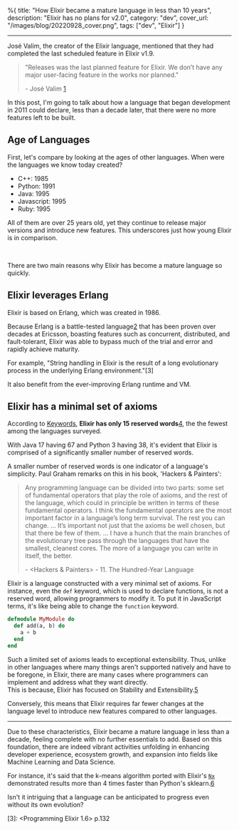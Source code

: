 %{
title: "How Elixir became a mature language in less than 10 years",
description: "Elixir has no plans for v2.0",
category: "dev",
cover_url: "/images/blog/20220928_cover.png",
tags: ["dev", "Elixir"]
}

---

José Valim, the creator of the Elixir language, mentioned that they had completed the last scheduled feature in Elixir v1.9.

> "Releases was the last planned feature for Elixir. We don’t have any major user-facing feature in the works nor planned."
>
> \- José Valim [1](https://elixir-lang.org/blog/2019/06/24/elixir-v1-9-0-released/)

In this post, I'm going to talk about how a language that began development in 2011 could declare, less than a decade later, that there were no more features left to be built.

## Age of Languages

First, let's compare by looking at the ages of other languages. When were the languages we know today created?

- C++: 1985
- Python: 1991
- Java: 1995
- Javascript: 1995
- Ruby: 1995

All of them are over 25 years old, yet they continue to release major versions and introduce new features. This underscores just how young Elixir is in comparison.

<br>

There are two main reasons why Elixir has become a mature language so quickly.

## Elixir leverages Erlang

Elixir is based on Erlang, which was created in 1986.

Because Erlang is a battle-tested language[2](https://www.erlang.org/about) that has been proven over decades at Ericsson, boasting features such as concurrent, distributed, and fault-tolerant, Elixir was able to bypass much of the trial and error and rapidly achieve maturity.

For example, "String handling in Elixir is the result of a long evolutionary process in the underlying Erlang environment."[3]

It also benefit from the ever-improving Erlang runtime and VM.

## Elixir has a minimal set of axioms

According to [Keywords](https://github.com/e3b0c442/keywords), **Elixir has only 15 reserved words**[4](https://hexdocs.pm/elixir/1.14.0/syntax-reference.html#reserved-words), the the fewest among the languages surveyed.

With Java 17 having 67 and Python 3 having 38, it's evident that Elixir is comprised of a significantly smaller number of reserved words.

A smaller number of reserved words is one indicator of a language's simplicity. Paul Graham remarks on this in his book, 'Hackers & Painters':

> Any programming language can be divided into two parts: some set of fundamental operators that play the role of axioms, and the rest of the language, which could in principle be written in terms of these fundamental operators.
> I think the fundamental operators are the most important factor in a language’s long term survival. The rest you can change.
> ...
> It’s important not just that the axioms be well chosen, but that there be few of them.
> ...
> I have a hunch that the main branches of the evolutionary tree pass through the languages that have the smallest, cleanest cores. The more of a language you can write in itself, the better.
>
> \- <Hackers & Painters> - 11. The Hundred-Year Language

Elixir is a language constructed with a very minimal set of axioms. For instance, even the `def` keyword, which is used to declare functions, is not a reserved word, allowing programmers to modify it. To put it in JavaScript terms, it's like being able to change the `function` keyword.

```elixir
defmodule MyModule do
  def add(a, b) do
    a + b
  end
end
```

Such a limited set of axioms leads to exceptional extensibility. Thus, unlike in other languages where many things aren't supported natively and have to be foregone, in Elixir, there are many cases where programmers can implement and address what they want directly.\
This is because, Elixir has focused on Stability and Extensibility.[5](https://youtu.be/oUZC1s1N42Q?t=1497)

Conversely, this means that Elixir requires far fewer changes at the language level to introduce new features compared to other languages.

---

Due to these characteristics, Elixir became a mature language in less than a decade, feeling complete with no further essentials to add. Based on this foundation, there are indeed vibrant activities unfolding in enhancing developer experience, ecosystem growth, and expansion into fields like Machine Learning and Data Science.

For instance, it's said that the k-means algorithm ported with Elixir's [`Nx`](https://github.com/elixir-nx/nx/tree/main/nx#readme) demonstrated results more than 4 times faster than Python's sklearn.[6](https://twitter.com/josevalim/status/1565408635961884673)

Isn't it intriguing that a language can be anticipated to progress even without its own evolution?

[3]: <Programming Elixir 1.6> p.132
